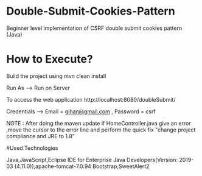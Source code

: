 # Double-Submit-Cookies-Pattern
Beginner level implementation of CSRF double submit cookies pattern (Java) 
# How to Execute?
Build the project using mvn clean install

Run As --> Run on Server

To access the web application http://localhost:8080/doubleSubmit/

Credentials --> Email = gihan@gmail.com , Password = csrf

NOTE : After doing the maven update if HomeController.java give an error ,move the cursor to the error line and perform the quick fix "change project compliance and JRE to 1.8"

#Used Technologies

Java,JavaScript,Eclipse IDE for Enterprise Java Developers(Version: 2019-03 (4.11.0)),apache-tomcat-7.0.94
Bootstrap,SweetAlert2
